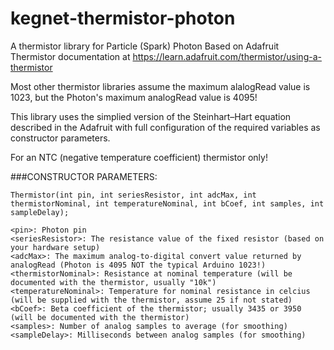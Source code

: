 # kegnet-thermistor-photon
A thermistor library for Particle (Spark) Photon
Based on Adafruit Thermistor documentation at https://learn.adafruit.com/thermistor/using-a-thermistor

Most other thermistor libraries assume the maximum alalogRead value is 1023, but
the Photon's maximum analogRead value is 4095!

This library uses the simplied version of the Steinhart–Hart equation described in the
Adafruit with full configuration of the required variables as constructor parameters.

For an NTC (negative temperature coefficient) thermistor only!

###CONSTRUCTOR PARAMETERS:

```
Thermistor(int pin, int seriesResistor, int adcMax, int thermistorNominal, int temperatureNominal, int bCoef, int samples, int sampleDelay);

<pin>: Photon pin
<seriesResistor>: The resistance value of the fixed resistor (based on your hardware setup)
<adcMax>: The maximum analog-to-digital convert value returned by analogRead (Photon is 4095 NOT the typical Arduino 1023!)
<thermistorNominal>: Resistance at nominal temperature (will be documented with the thermistor, usually "10k")
<temperatureNominal>: Temperature for nominal resistance in celcius (will be supplied with the thermistor, assume 25 if not stated)
<bCoef>: Beta coefficient of the thermistor; usually 3435 or 3950 (will be documented with the thermistor)
<samples>: Number of analog samples to average (for smoothing)
<sampleDelay>: Milliseconds between analog samples (for smoothing)
```
